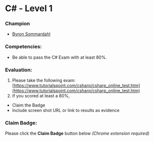 # C# - Level 1

### Champion

- [Byron Sommardahl](mailto:byron@acklenavenue.com)

### Competencies:

- Be able to pass the C# Exam with at least 80%.

### Evaluation:

1. Please take the following exam: [https://www.tutorialspoint.com/csharp/csharp_online_test.htm](https://www.tutorialspoint.com/csharp/csharp_online_test.htm)
2. If you scored at least a 80%,

- Claim the Badge
- Include screen shot URL or link to results as evidence

### Claim Badge:
Please click the **Claim Badge** button below *(Chrome extension required)*
